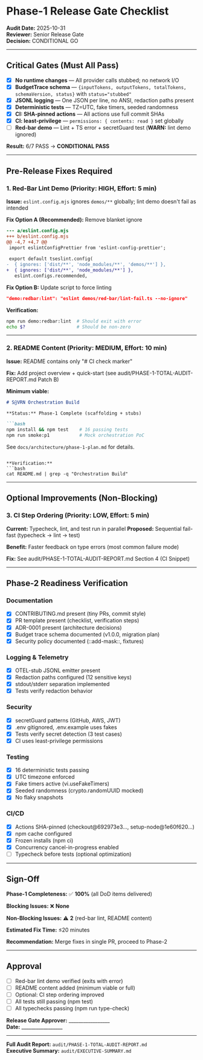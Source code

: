 # Phase-1 Release Gate Checklist

**Audit Date:** 2025-10-31  
**Reviewer:** Senior Release Gate  
**Decision:** CONDITIONAL GO  

---

## Critical Gates (Must All Pass)

- [x] **No runtime changes** — All provider calls stubbed; no network I/O
- [x] **BudgetTrace schema** — `{inputTokens, outputTokens, totalTokens, schemaVersion, status}` with `status="stubbed"`
- [x] **JSONL logging** — One JSON per line, no ANSI, redaction paths present
- [x] **Deterministic tests** — TZ=UTC, fake timers, seeded randomness
- [x] **CI: SHA-pinned actions** — All actions use full commit SHAs
- [x] **CI: least-privilege** — `permissions: { contents: read }` set globally
- [ ] **Red-bar demo** — Lint + TS error + secretGuard test (**WARN:** lint demo ignored)

**Result:** 6/7 PASS → **CONDITIONAL PASS**

---

## Pre-Release Fixes Required

### 1. Red-Bar Lint Demo (Priority: HIGH, Effort: 5 min)

**Issue:** `eslint.config.mjs` ignores `demos/**` globally; lint demo doesn't fail as intended

**Fix Option A (Recommended):** Remove blanket ignore
```diff
--- a/eslint.config.mjs
+++ b/eslint.config.mjs
@@ -4,7 +4,7 @@
 import eslintConfigPrettier from 'eslint-config-prettier';
 
 export default tseslint.config(
-  { ignores: ['dist/**', 'node_modules/**', 'demos/**'] },
+  { ignores: ['dist/**', 'node_modules/**'] },
   eslint.configs.recommended,
```

**Fix Option B:** Update script to force linting
```json
"demo:redbar:lint": "eslint demos/red-bar/lint-fail.ts --no-ignore"
```

**Verification:**
```bash
npm run demo:redbar:lint  # Should exit with error
echo $?                   # Should be non-zero
```

---

### 2. README Content (Priority: MEDIUM, Effort: 10 min)

**Issue:** README contains only "# CI check marker"

**Fix:** Add project overview + quick-start (see audit/PHASE-1-TOTAL-AUDIT-REPORT.md Patch B)

**Minimum viable:**
```markdown
# S⨀VRN Orchestration Build

**Status:** Phase-1 Complete (scaffolding + stubs)

```bash
npm install && npm test    # 16 passing tests
npm run smoke:p1           # Mock orchestration PoC
```

See `docs/architecture/phase-1-plan.md` for details.
```

**Verification:**
```bash
cat README.md | grep -q "Orchestration Build"
```

---

## Optional Improvements (Non-Blocking)

### 3. CI Step Ordering (Priority: LOW, Effort: 5 min)

**Current:** Typecheck, lint, and test run in parallel
**Proposed:** Sequential fail-fast (typecheck → lint → test)

**Benefit:** Faster feedback on type errors (most common failure mode)

**Fix:** See audit/PHASE-1-TOTAL-AUDIT-REPORT.md Section 4 (CI Snippet)

---

## Phase-2 Readiness Verification

### Documentation
- [x] CONTRIBUTING.md present (tiny PRs, commit style)
- [x] PR template present (checklist, verification steps)
- [x] ADR-0001 present (architecture decisions)
- [x] Budget trace schema documented (v1.0.0, migration plan)
- [x] Security policy documented (::add-mask::, fixtures)

### Logging & Telemetry
- [x] OTEL-stub JSONL emitter present
- [x] Redaction paths configured (12 sensitive keys)
- [x] stdout/stderr separation implemented
- [x] Tests verify redaction behavior

### Security
- [x] secretGuard patterns (GitHub, AWS, JWT)
- [x] .env gitignored, .env.example uses fakes
- [x] Tests verify secret detection (3 test cases)
- [x] CI uses least-privilege permissions

### Testing
- [x] 16 deterministic tests passing
- [x] UTC timezone enforced
- [x] Fake timers active (vi.useFakeTimers)
- [x] Seeded randomness (crypto.randomUUID mocked)
- [x] No flaky snapshots

### CI/CD
- [x] Actions SHA-pinned (checkout@692973e3..., setup-node@1e60f620...)
- [x] npm cache configured
- [x] Frozen installs (npm ci)
- [x] Concurrency cancel-in-progress enabled
- [ ] Typecheck before tests (optional optimization)

---

## Sign-Off

**Phase-1 Completeness:** ✅ **100%** (all DoD items delivered)

**Blocking Issues:** ❌ **None**

**Non-Blocking Issues:** ⚠️ **2** (red-bar lint, README content)

**Estimated Fix Time:** ≤20 minutes

**Recommendation:** Merge fixes in single PR, proceed to Phase-2

---

## Approval

- [ ] Red-bar lint demo verified (exits with error)
- [ ] README content added (minimum viable or full)
- [ ] Optional: CI step ordering improved
- [ ] All tests still passing (npm test)
- [ ] All typechecks passing (npm run type-check)

**Release Gate Approver:** _________________  
**Date:** _________________

---

**Full Audit Report:** `audit/PHASE-1-TOTAL-AUDIT-REPORT.md`  
**Executive Summary:** `audit/EXECUTIVE-SUMMARY.md`
